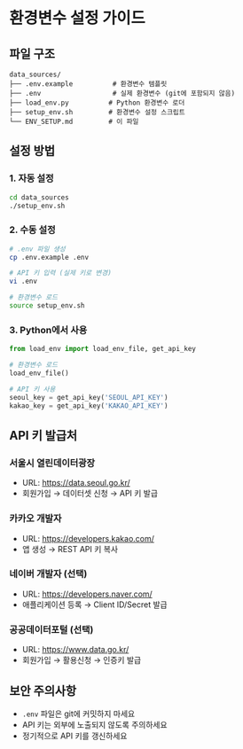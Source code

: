# 환경변수 설정 가이드

## 파일 구조
```
data_sources/
├── .env.example          # 환경변수 템플릿
├── .env                  # 실제 환경변수 (git에 포함되지 않음)
├── load_env.py          # Python 환경변수 로더
├── setup_env.sh         # 환경변수 설정 스크립트
└── ENV_SETUP.md         # 이 파일
```

## 설정 방법

### 1. 자동 설정
```bash
cd data_sources
./setup_env.sh
```

### 2. 수동 설정
```bash
# .env 파일 생성
cp .env.example .env

# API 키 입력 (실제 키로 변경)
vi .env

# 환경변수 로드
source setup_env.sh
```

### 3. Python에서 사용
```python
from load_env import load_env_file, get_api_key

# 환경변수 로드
load_env_file()

# API 키 사용
seoul_key = get_api_key('SEOUL_API_KEY')
kakao_key = get_api_key('KAKAO_API_KEY')
```

## API 키 발급처

### 서울시 열린데이터광장
- URL: https://data.seoul.go.kr/
- 회원가입 → 데이터셋 신청 → API 키 발급

### 카카오 개발자
- URL: https://developers.kakao.com/
- 앱 생성 → REST API 키 복사

### 네이버 개발자 (선택)
- URL: https://developers.naver.com/
- 애플리케이션 등록 → Client ID/Secret 발급

### 공공데이터포털 (선택)
- URL: https://www.data.go.kr/
- 회원가입 → 활용신청 → 인증키 발급

## 보안 주의사항
- `.env` 파일은 git에 커밋하지 마세요
- API 키는 외부에 노출되지 않도록 주의하세요
- 정기적으로 API 키를 갱신하세요